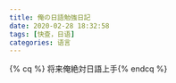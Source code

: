 ```yaml
---
title: 俺の日語勉強日記
date: 2020-02-28 18:32:58
tags: [快查，日语]
categories: 语言
---
```

{% cq %} 将来俺絶対日語上手{% endcq %}
<!--    more    -->